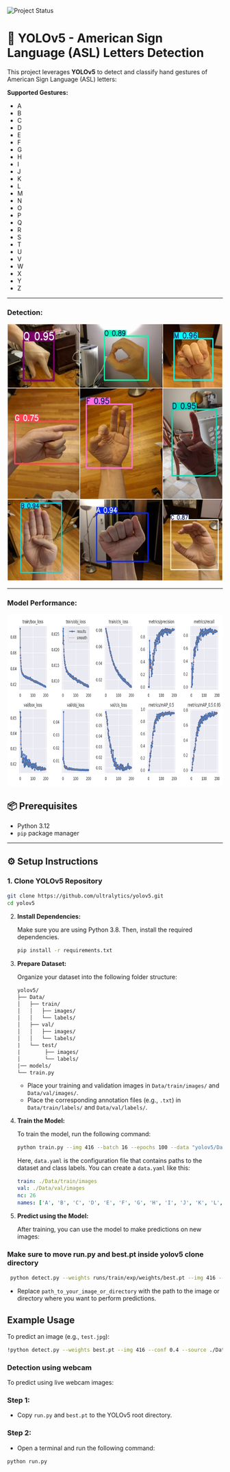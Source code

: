 ![Project Status](https://img.shields.io/badge/Project%20Status-ongoing-orange)

# 🧠 YOLOv5 - American Sign Language (ASL) Letters Detection

This project leverages **YOLOv5** to detect and classify hand gestures of American Sign Language (ASL) letters:

**Supported Gestures:**  
- A  
- B  
- C  
- D  
- E  
- F  
- G  
- H  
- I  
- J  
- K  
- L  
- M  
- N  
- O  
- P  
- Q  
- R  
- S  
- T  
- U  
- V  
- W  
- X  
- Y  
- Z

---

### **Detection:**

<img src="demo/assets/prediction.jpg" alt="Model Performance" width="1200" height="600"/>

---
### **Model Performance:**

<div align="center">

<img src="demo/assets/results.png" alt="Model Performance" width="1400" height="400"/>

</div>


## 📦 Prerequisites

- Python 3.12
- `pip` package manager

---

## ⚙️ Setup Instructions

### 1. Clone YOLOv5 Repository

```bash
git clone https://github.com/ultralytics/yolov5.git
cd yolov5
```

2. **Install Dependencies:**

    Make sure you are using Python 3.8. Then, install the required dependencies.

    ```bash
    pip install -r requirements.txt
    ```
    
3. **Prepare Dataset:**

    Organize your dataset into the following folder structure:

    ```
    yolov5/
    ├── Data/
    │   ├── train/
    │   │   ├── images/
    │   │   └── labels/
    │   ├── val/
    │   │   ├── images/
    │   │   └── labels/
    |   └── test/
    |        ├── images/
    │        └── labels/
    |── models/
    └── train.py
    ```

    - Place your training and validation images in `Data/train/images/` and `Data/val/images/`.
    - Place the corresponding annotation files (e.g., `.txt`) in `Data/train/labels/` and `Data/val/labels/`.

4. **Train the Model:**

    To train the model, run the following command:

    ```bash
    python train.py --img 416 --batch 16 --epochs 100 --data "yolov5/Data/data.yaml" --weights yolov5s.pt
    ```

    Here, `data.yaml` is the configuration file that contains paths to the dataset and class labels. You can create a `data.yaml` like this:

    ```yaml
    train: ./Data/train/images
    val: ./Data/val/images
    nc: 26
    names: ['A', 'B', 'C', 'D', 'E', 'F', 'G', 'H', 'I', 'J', 'K', 'L', 'M', 'N', 'O', 'P', 'Q', 'R', 'S', 'T', 'U', 'V', 'W', 'X', 'Y', 'Z']
    ```

5. **Predict using the Model:**

    After training, you can use the model to make predictions on new images:

### Make sure to move run.py and best.pt inside yolov5 clone directory
    
   ```bash
    python detect.py --weights runs/train/exp/weights/best.pt --img 416 --source path_to_your_image_or_directory
   ```

- Replace `path_to_your_image_or_directory` with the path to the image or directory where you want to perform predictions.

## Example Usage

To predict an image (e.g., `test.jpg`):

```bash
!python detect.py --weights best.pt --img 416 --conf 0.4 --source ./Data/test/images/
```

### Detection using webcam

To predict using live webcam images:

### **Step 1:**
- Copy `run.py` and `best.pt` to the YOLOv5 root directory.

### **Step 2:**
- Open a terminal and run the following command:

```bash
python run.py
```


    
